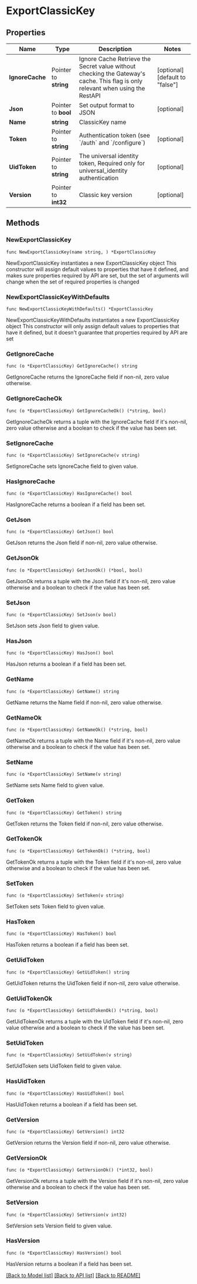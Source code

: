 # ExportClassicKey

## Properties

Name | Type | Description | Notes
------------ | ------------- | ------------- | -------------
**IgnoreCache** | Pointer to **string** | Ignore Cache Retrieve the Secret value without checking the Gateway&#39;s cache. This flag is only relevant when using the RestAPI | [optional] [default to "false"]
**Json** | Pointer to **bool** | Set output format to JSON | [optional] 
**Name** | **string** | ClassicKey name | 
**Token** | Pointer to **string** | Authentication token (see &#x60;/auth&#x60; and &#x60;/configure&#x60;) | [optional] 
**UidToken** | Pointer to **string** | The universal identity token, Required only for universal_identity authentication | [optional] 
**Version** | Pointer to **int32** | Classic key version | [optional] 

## Methods

### NewExportClassicKey

`func NewExportClassicKey(name string, ) *ExportClassicKey`

NewExportClassicKey instantiates a new ExportClassicKey object
This constructor will assign default values to properties that have it defined,
and makes sure properties required by API are set, but the set of arguments
will change when the set of required properties is changed

### NewExportClassicKeyWithDefaults

`func NewExportClassicKeyWithDefaults() *ExportClassicKey`

NewExportClassicKeyWithDefaults instantiates a new ExportClassicKey object
This constructor will only assign default values to properties that have it defined,
but it doesn't guarantee that properties required by API are set

### GetIgnoreCache

`func (o *ExportClassicKey) GetIgnoreCache() string`

GetIgnoreCache returns the IgnoreCache field if non-nil, zero value otherwise.

### GetIgnoreCacheOk

`func (o *ExportClassicKey) GetIgnoreCacheOk() (*string, bool)`

GetIgnoreCacheOk returns a tuple with the IgnoreCache field if it's non-nil, zero value otherwise
and a boolean to check if the value has been set.

### SetIgnoreCache

`func (o *ExportClassicKey) SetIgnoreCache(v string)`

SetIgnoreCache sets IgnoreCache field to given value.

### HasIgnoreCache

`func (o *ExportClassicKey) HasIgnoreCache() bool`

HasIgnoreCache returns a boolean if a field has been set.

### GetJson

`func (o *ExportClassicKey) GetJson() bool`

GetJson returns the Json field if non-nil, zero value otherwise.

### GetJsonOk

`func (o *ExportClassicKey) GetJsonOk() (*bool, bool)`

GetJsonOk returns a tuple with the Json field if it's non-nil, zero value otherwise
and a boolean to check if the value has been set.

### SetJson

`func (o *ExportClassicKey) SetJson(v bool)`

SetJson sets Json field to given value.

### HasJson

`func (o *ExportClassicKey) HasJson() bool`

HasJson returns a boolean if a field has been set.

### GetName

`func (o *ExportClassicKey) GetName() string`

GetName returns the Name field if non-nil, zero value otherwise.

### GetNameOk

`func (o *ExportClassicKey) GetNameOk() (*string, bool)`

GetNameOk returns a tuple with the Name field if it's non-nil, zero value otherwise
and a boolean to check if the value has been set.

### SetName

`func (o *ExportClassicKey) SetName(v string)`

SetName sets Name field to given value.


### GetToken

`func (o *ExportClassicKey) GetToken() string`

GetToken returns the Token field if non-nil, zero value otherwise.

### GetTokenOk

`func (o *ExportClassicKey) GetTokenOk() (*string, bool)`

GetTokenOk returns a tuple with the Token field if it's non-nil, zero value otherwise
and a boolean to check if the value has been set.

### SetToken

`func (o *ExportClassicKey) SetToken(v string)`

SetToken sets Token field to given value.

### HasToken

`func (o *ExportClassicKey) HasToken() bool`

HasToken returns a boolean if a field has been set.

### GetUidToken

`func (o *ExportClassicKey) GetUidToken() string`

GetUidToken returns the UidToken field if non-nil, zero value otherwise.

### GetUidTokenOk

`func (o *ExportClassicKey) GetUidTokenOk() (*string, bool)`

GetUidTokenOk returns a tuple with the UidToken field if it's non-nil, zero value otherwise
and a boolean to check if the value has been set.

### SetUidToken

`func (o *ExportClassicKey) SetUidToken(v string)`

SetUidToken sets UidToken field to given value.

### HasUidToken

`func (o *ExportClassicKey) HasUidToken() bool`

HasUidToken returns a boolean if a field has been set.

### GetVersion

`func (o *ExportClassicKey) GetVersion() int32`

GetVersion returns the Version field if non-nil, zero value otherwise.

### GetVersionOk

`func (o *ExportClassicKey) GetVersionOk() (*int32, bool)`

GetVersionOk returns a tuple with the Version field if it's non-nil, zero value otherwise
and a boolean to check if the value has been set.

### SetVersion

`func (o *ExportClassicKey) SetVersion(v int32)`

SetVersion sets Version field to given value.

### HasVersion

`func (o *ExportClassicKey) HasVersion() bool`

HasVersion returns a boolean if a field has been set.


[[Back to Model list]](../README.md#documentation-for-models) [[Back to API list]](../README.md#documentation-for-api-endpoints) [[Back to README]](../README.md)


